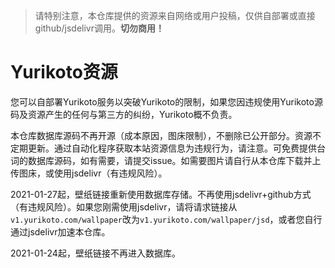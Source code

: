 > 请特别注意，本仓库提供的资源来自网络或用户投稿，仅供自部署或直接github/jsdelivr调用。**切勿商用！**

# Yurikoto资源

您可以自部署Yurikoto服务以突破Yurikoto的限制，如果您因违规使用Yurikoto源码及资源产生的任何与第三方的纠纷，Yurikoto概不负责。

本仓库数据库源码不再开源（成本原因，图床限制），不删除已公开部分。资源不定期更新。通过自动化程序获取本站资源信息为违规行为，请注意。可免费提供台词的数据库源码，如有需要，请提交issue。如需要图片请自行从本仓库下载并上传图床，或使用jsdelivr（有违规风险）。

2021-01-27起，壁纸链接重新使用数据库存储。不再使用jsdelivr+github方式（有违规风险）。如果您刚需使用jsdelivr，请将请求链接从`v1.yurikoto.com/wallpaper`改为`v1.yurikoto.com/wallpaper/jsd`，或者您自行通过jsdelivr加速本仓库。

2021-01-24起，壁纸链接不再进入数据库。

